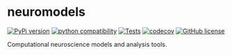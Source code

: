 # neuromodels
[![PyPi version](https://img.shields.io/pypi/v/neuromodels.svg)](https://pypi.python.org/pypi/neuromodels)
[![python compatibility](https://img.shields.io/pypi/pyversions/neuromodels.svg)](https://pypi.python.org/pypi/neuromodels)
[![Tests](https://github.com/nicolossus/neuromodels/workflows/Tests/badge.svg?branch=main)](https://github.com/nicolossus/neuromodels/actions)
[![codecov](https://codecov.io/gh/nicolossus/neuromodels/branch/main/graph/badge.svg)](https://codecov.io/gh/nicolossus/neuromodels)
[![GitHub license](https://img.shields.io/badge/License-MIT-blue.svg)](https://github.com/nicolossus/neuromodels/blob/master/LICENSE)

Computational neuroscience models and analysis tools.
